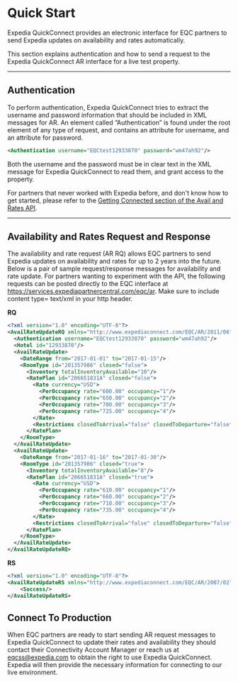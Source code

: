 # Quick Start

Expedia QuickConnect provides an electronic interface for EQC partners to send Expedia updates on availability and rates automatically.

This section explains authentication and how to send a request to the Expedia QuickConnect AR interface for a live test property.

----

## Authentication

To perform authentication, Expedia QuickConnect tries to extract the username and password information that should be included in XML messages for AR. An element called “Authentication” is found under the root element of any type of request, and contains an attribute for username, and an attribute for password.

```xml
<Authentication username="EQCtest12933870" password="wm47ah92"/>
```

Both the username and the password must be in clear text in the XML message for Expedia QuickConnect to read them, and grant access to the property.

For partners that never worked with Expedia before, and don't know how to get started, please refer to the [Getting Connected section of the Avail and Rates API](/apis/availability-rates-restrictions-booking-and-reservations/expedia-quickconnect-avail-rates-api/guides.html#gettingconnected).

----

## Availability and Rates Request and Response

The availability and rate request (AR RQ) allows EQC partners to send Expedia updates on availability and rates for up to 2 years into the future. Below is a pair of sample request/response messages for availability and rate update. For partners wanting to experiment with the API, the following requests can be posted directly to the EQC interface at https://services.expediapartnercentral.com/eqc/ar. Make sure to include content type= text/xml in your http header.

**RQ**
```xml
<?xml version="1.0" encoding="UTF-8"?>
<AvailRateUpdateRQ xmlns="http://www.expediaconnect.com/EQC/AR/2011/06">
  <Authentication username="EQCtest12933870" password="wm47ah92"/>
  <Hotel id="12933870"/>
  <AvailRateUpdate>
    <DateRange from="2017-01-01" to="2017-01-15"/>
    <RoomType id="201357986" closed="false">
      <Inventory totalInventoryAvailable="10"/>
      <RatePlan id="206651831A" closed="false">
        <Rate currency="USD">
          <PerOccupancy rate="600.00" occupancy="1"/>
          <PerOccupancy rate="650.00" occupancy="2"/>
          <PerOccupancy rate="700.00" occupancy="3"/>
          <PerOccupancy rate="725.00" occupancy="4"/>
        </Rate>
        <Restrictions closedToArrival="false" closedToDeparture="false" minLOS="1" maxLOS="28"/>
      </RatePlan>
    </RoomType>
  </AvailRateUpdate>
  <AvailRateUpdate>
    <DateRange from="2017-01-16" to="2017-01-30"/>
    <RoomType id="201357986" closed="true">
      <Inventory totalInventoryAvailable="8"/>
      <RatePlan id="206651831A" closed="true">
        <Rate currency="USD">
          <PerOccupancy rate="610.00" occupancy="1"/>
          <PerOccupancy rate="660.00" occupancy="2"/>
          <PerOccupancy rate="710.00" occupancy="3"/>
          <PerOccupancy rate="735.00" occupancy="4"/>
        </Rate>
        <Restrictions closedToArrival="false" closedToDeparture="false" minLOS="1" maxLOS="28"/>
      </RatePlan>
    </RoomType>
  </AvailRateUpdate>
</AvailRateUpdateRQ>
```

**RS**
```xml
<?xml version="1.0" encoding="UTF-8"?>
<AvailRateUpdateRS xmlns="http://www.expediaconnect.com/EQC/AR/2007/02">
    <Success/>
</AvailRateUpdateRS>
```
## Connect To Production
When EQC partners are ready to start sending AR request messages to Expedia QuickConnect to update their rates and availability they should contact their Connectivity Account Manager or reach us at eqcss@expedia.com to obtain the right to use Expedia QuickConnect. Expedia will then provide the necessary information for connecting to our live environment.

